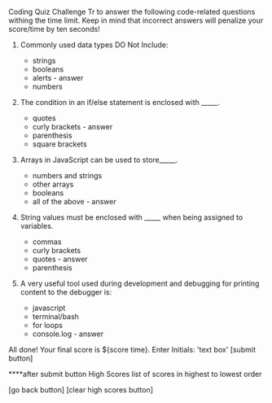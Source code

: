 Coding Quiz Challenge
Tr to answer the following code-related questions withing the time limit.  Keep in mind that incorrect answers will penalize your score/time by ten seconds!


1. Commonly used data types DO Not Include:
    - strings
    - booleans
    - alerts  -  answer
    - numbers

2. The condition in an if/else statement is enclosed with _____.
    - quotes
    - curly brackets  -  answer
    - parenthesis
    - square brackets

3. Arrays in JavaScript can be used to store_____.
    - numbers and strings
    - other arrays
    - booleans
    - all of the above  -  answer

4. String values must be enclosed with _____ when being assigned to variables.
    - commas
    - curly brackets
    - quotes  -  answer
    - parenthesis

5. A very useful tool used during development and debugging for printing content to the debugger is:
    - javascript
    - terminal/bash
    - for loops
    - console.log  -  answer



All done!
Your final score is ${score time}.
Enter Initials:  'text box'  [submit button]


****after submit button
High Scores
list of scores in highest to lowest order

[go back button]  [clear high scores button]